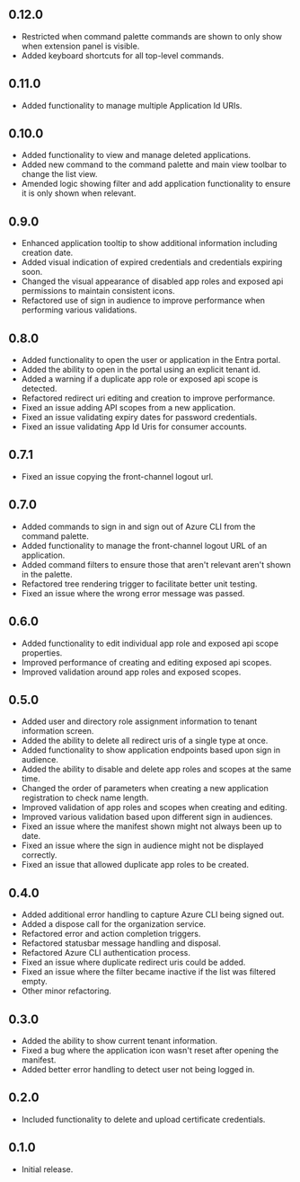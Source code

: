 ## 0.12.0

- Restricted when command palette commands are shown to only show when extension panel is visible.
- Added keyboard shortcuts for all top-level commands.

## 0.11.0

- Added functionality to manage multiple Application Id URIs.

## 0.10.0

- Added functionality to view and manage deleted applications.
- Added new command to the command palette and main view toolbar to change the list view.
- Amended logic showing filter and add application functionality to ensure it is only shown when relevant.

## 0.9.0

- Enhanced application tooltip to show additional information including creation date.
- Added visual indication of expired credentials and credentials expiring soon.
- Changed the visual appearance of disabled app roles and exposed api permissions to maintain consistent icons.
- Refactored use of sign in audience to improve performance when performing various validations.

## 0.8.0

- Added functionality to open the user or application in the Entra portal.
- Added the ability to open in the portal using an explicit tenant id.
- Added a warning if a duplicate app role or exposed api scope is detected.
- Refactored redirect uri editing and creation to improve performance.
- Fixed an issue adding API scopes from a new application.
- Fixed an issue validating expiry dates for password credentials.
- Fixed an issue validating App Id Uris for consumer accounts.

## 0.7.1

- Fixed an issue copying the front-channel logout url.

## 0.7.0

- Added commands to sign in and sign out of Azure CLI from the command palette.
- Added functionality to manage the front-channel logout URL of an application.
- Added command filters to ensure those that aren't relevant aren't shown in the palette.
- Refactored tree rendering trigger to facilitate better unit testing.
- Fixed an issue where the wrong error message was passed.

## 0.6.0

- Added functionality to edit individual app role and exposed api scope properties.
- Improved performance of creating and editing exposed api scopes.
- Improved validation around app roles and exposed scopes.
  
## 0.5.0

- Added user and directory role assignment information to tenant information screen.
- Added the ability to delete all redirect uris of a single type at once.
- Added functionality to show application endpoints based upon sign in audience.
- Added the ability to disable and delete app roles and scopes at the same time.
- Changed the order of parameters when creating a new application registration to check name length.
- Improved validation of app roles and scopes when creating and editing.
- Improved various validation based upon different sign in audiences.
- Fixed an issue where the manifest shown might not always been up to date.
- Fixed an issue where the sign in audience might not be displayed correctly.
- Fixed an issue that allowed duplicate app roles to be created.

## 0.4.0

- Added additional error handling to capture Azure CLI being signed out.
- Added a dispose call for the organization service.
- Refactored error and action completion triggers.
- Refactored statusbar message handling and disposal.
- Refactored Azure CLI authentication process.
- Fixed an issue where duplicate redirect uris could be added.
- Fixed an issue where the filter became inactive if the list was filtered empty.
- Other minor refactoring.

## 0.3.0

- Added the ability to show current tenant information.
- Fixed a bug where the application icon wasn't reset after opening the manifest.
- Added better error handling to detect user not being logged in.

## 0.2.0

- Included functionality to delete and upload certificate credentials.

## 0.1.0

- Initial release.
